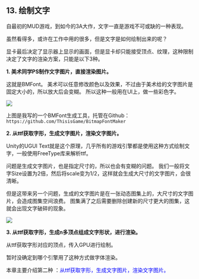 ## 13. 绘制文字

自最初的MUD游戏，到如今的3A大作，文字一直是游戏不可或缺的一种表现。

虽然看得多，或许在工作中用的很多，但是文字是如何绘制出来的呢？

显卡最后决定了显示器上显示的画面，但是显卡却只能接受顶点、纹理，这种限制决定了文字的渲染方案，只能是以下3种。

<b>1. 美术同学PS制作文字图片，直接渲染图片。</b>

这就是BMFont。
美术可以任意修改颜色以及效果，不过由于美术给的文字图片是固定大小的，所以放大后会变糊。
所以这种一般用在UI上，做一些彩色字。

![](../../imgs/draw_font/draw_font/bitmap_font_maker.png)

上图是我写的一个BMFont生成工具，托管在Github：`https://github.com/ThisisGame/BitmapFontMaker`

<b>2. 从ttf获取字形，生成文字图片，渲染文字图片。</b>

Unity的UGUI Text就是这个原理，几乎所有的游戏引擎都是使用这种方式绘制文字，一般使用FreeType库来解析ttf。

问题是生成文字图片，也是指定尺寸的，所以也会有变糊的问题。
我们一般将文字Size设置为2倍，然后将scale变为1/2，这样就会生成大尺寸的文字图片，会很清晰。

但是这带来另一个问题，生成的文字图片是在一张动态图集上的，大尺寸的文字图片，会造成图集空间浪费。
图集满了之后需要删除创建新的尺寸更大的图集，这就会出现文字破碎的现象。

![](../../imgs/draw_font/draw_font/font_broken.png)


<b>3. 从ttf获取字形，生成n多顶点组成文字形状，进行渲染。</b>

从ttf获取字形对应的顶点，传入GPU进行绘制。

暂时没确定到哪个引擎用了这种方式做字体渲染。

本章主要介绍第二种 ：<font color=blue>从ttf获取字形，生成文字图片，渲染文字图片。</font>
